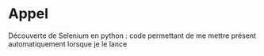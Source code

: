 # Appel
Découverte de Selenium en python : code permettant de me mettre présent automatiquement lorsque je le lance
